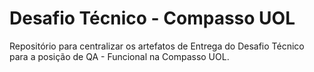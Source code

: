 # Desafio Técnico - Compasso UOL
Repositório para centralizar os artefatos de Entrega do Desafio Técnico para a posição de QA - Funcional na Compasso UOL.
